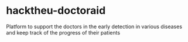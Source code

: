 # hacktheu-doctoraid
Platform to support the doctors in the early detection in various diseases and keep track of the progress of their patients
